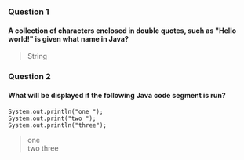 ### Question 1
#### A collection of characters enclosed in double quotes, such as "Hello world!" is given what name in Java?
> String

### Question 2
#### What will be displayed if the following Java code segment is run?
```
System.out.println("one ");
System.out.print("two ");
System.out.println("three");
```
> one    
> two three